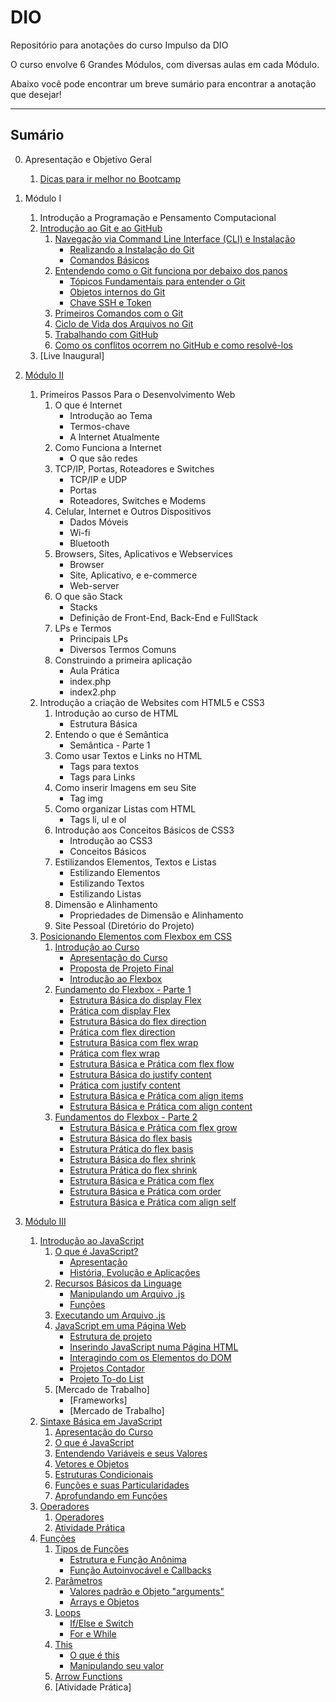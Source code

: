 # DIO
Repositório para anotações do curso Impulso da DIO

O curso envolve 6 Grandes Módulos, com diversas aulas em cada Módulo.

Abaixo você pode encontrar um breve sumário para encontrar a anotação que desejar!

------------------------------------------------------------------------------------

## Sumário

0. Apresentação e Objetivo Geral
    1. [Dicas para ir melhor no Bootcamp](https://github.com/tarikochuery/DIO/blob/master/apresentacao-e-objetivos/dicas-para-ir-melhor-no-bootcamp.txt)
1. Módulo I
    1. Introdução a Programação e Pensamento Computacional
    2. [Introdução ao Git e ao GitHub](https://github.com/tarikochuery/DIO/tree/master/modulo-I/introducao-ao-git-e-ao-github)
        1. [Navegação via Command Line Interface (CLI) e Instalação](https://github.com/tarikochuery/DIO/tree/master/modulo-I/introducao-ao-git-e-ao-github/navegacao-via-command-line-interface-CLI-e-instalacao)
            - [Realizando a Instalação do Git](https://github.com/tarikochuery/DIO/blob/master/modulo-I/introducao-ao-git-e-ao-github/navegacao-via-command-line-interface-CLI-e-instalacao/realizando-a-instalacao-do-GIT.txt)
            - [Comandos Básicos](https://github.com/tarikochuery/DIO/blob/master/modulo-I/introducao-ao-git-e-ao-github/navegacao-via-command-line-interface-CLI-e-instalacao/comandos-basicos.txt)
        2. [Entendendo como o Git funciona por debaixo dos panos](https://github.com/tarikochuery/DIO/tree/master/modulo-I/introducao-ao-git-e-ao-github/entendendo-como-o-GIT-funciona-por-debaixo-dos-panos)
            - [Tópicos Fundamentais para entender o Git](https://github.com/tarikochuery/DIO/blob/master/modulo-I/introducao-ao-git-e-ao-github/entendendo-como-o-GIT-funciona-por-debaixo-dos-panos/topicos-fundamentais-para-entender-o-funcionamento-do-GIT.txt)
            - [Objetos internos do Git](https://github.com/tarikochuery/DIO/blob/master/modulo-I/introducao-ao-git-e-ao-github/entendendo-como-o-GIT-funciona-por-debaixo-dos-panos/objetos-internos-do-GIT.txt)
            - [Chave SSH e Token](https://github.com/tarikochuery/DIO/blob/master/modulo-I/introducao-ao-git-e-ao-github/entendendo-como-o-GIT-funciona-por-debaixo-dos-panos/SSH-e-token.txt)
        3. [Primeiros Comandos com o Git](https://github.com/tarikochuery/DIO/blob/master/modulo-I/introducao-ao-git-e-ao-github/primeiros-comandos-com-o-GIT.txt)
        4. [Ciclo de Vida dos Arquivos no Git](https://github.com/tarikochuery/DIO/blob/master/modulo-I/introducao-ao-git-e-ao-github/ciclo-de-vida-dos-arquivos-no-git.txt)
        5. [Trabalhando com GitHub](https://github.com/tarikochuery/DIO/blob/master/modulo-I/introducao-ao-git-e-ao-github/trabalhando-com-github.txt)
        6. [Como os conflitos ocorrem no GitHub e como resolvê-los](https://github.com/tarikochuery/DIO/blob/master/modulo-I/introducao-ao-git-e-ao-github/como-os-conflitos-ocorrem-no-github-e-como-resolver.txt)
    3. [Live Inaugural]
2. [Módulo II](https://github.com/tarikochuery/DIO/tree/master/modulo-II)
    1. Primeiros Passos Para o Desenvolvimento Web
        1. O que é Internet
            - Introdução ao Tema
            - Termos-chave
            - A Internet Atualmente
        2. Como Funciona a Internet
            - O que são redes
        3. TCP/IP, Portas, Roteadores e Switches
            - TCP/IP e UDP
            - Portas
            - Roteadores, Switches e Modems
        4. Celular, Internet e Outros Dispositivos
            - Dados Móveis
            - Wi-fi
            - Bluetooth
        5. Browsers, Sites, Aplicativos e Webservices
            - Browser
            - Site, Aplicativo, e e-commerce
            - Web-server
        6. O que são Stack
            - Stacks
            - Definição de Front-End, Back-End e FullStack
        7. LPs e Termos
            - Principais LPs
            - Diversos Termos Comuns
        8. Construindo a primeira aplicação
            - Aula Prática
            - index.php
            - index2.php
    2. Introdução a criação de Websites com HTML5  e CSS3
        1. Introdução ao curso de HTML
            - Estrutura Básica
        2. Entendo o que é Semântica
            - Semântica - Parte 1
        3. Como usar Textos e Links no HTML
            - Tags para textos
            - Tags para Links
        4. Como inserir Imagens em seu Site
            - Tag img
        5. Como organizar Listas com HTML
            - Tags li, ul e ol
        6. Introdução aos Conceitos Básicos de CSS3
            - Introdução ao CSS3
            - Conceitos Básicos
        7. Estilizandos Elementos, Textos e Listas
            - Estilizando Elementos
            - Estilizando Textos
            - Estilizando Listas
        8. Dimensão e Alinhamento
            - Propriedades de Dimensão e Alinhamento
        9. Site Pessoal (Diretório do Projeto)
    3. [Posicionando Elementos com Flexbox em CSS](https://github.com/tarikochuery/DIO/tree/master/modulo-II/posicionando-elementos-com-flexbox-no-CSS)
        1. [Introdução ao Curso](https://github.com/tarikochuery/DIO/tree/master/modulo-II/posicionando-elementos-com-flexbox-no-CSS/introducao-ao-curso)
            - [Apresentação do Curso](https://github.com/tarikochuery/DIO/blob/master/modulo-II/posicionando-elementos-com-flexbox-no-CSS/introducao-ao-curso/apresentacao-do-curso.md)
            - [Proposta de Projeto Final](https://github.com/tarikochuery/DIO/blob/master/modulo-II/posicionando-elementos-com-flexbox-no-CSS/introducao-ao-curso/proposta-de-projeto.md)
            - [Introdução ao Flexbox](https://github.com/tarikochuery/DIO/blob/master/modulo-II/posicionando-elementos-com-flexbox-no-CSS/introducao-ao-curso/introducao-ao-flexbox.md)
        2. [Fundamento do Flexbox - Parte 1](https://github.com/tarikochuery/DIO/tree/master/modulo-II/posicionando-elementos-com-flexbox-no-CSS/fundamentos-do-flexbox-parte-1)
            - [Estrutura Básica do display Flex](https://github.com/tarikochuery/DIO/blob/master/modulo-II/posicionando-elementos-com-flexbox-no-CSS/fundamentos-do-flexbox-parte-1/estrutura-basica-do-display-flex.md)
            - [Prática com display Flex](https://github.com/tarikochuery/DIO/blob/master/modulo-II/posicionando-elementos-com-flexbox-no-CSS/fundamentos-do-flexbox-parte-1/pratica-com-display-flex.html)
            - [Estrutura Básica do flex direction](https://github.com/tarikochuery/DIO/blob/master/modulo-II/posicionando-elementos-com-flexbox-no-CSS/fundamentos-do-flexbox-parte-1/estrutura-basica-flex-direction.md)
            - [Prática com flex direction](https://github.com/tarikochuery/DIO/blob/master/modulo-II/posicionando-elementos-com-flexbox-no-CSS/fundamentos-do-flexbox-parte-1/pratica-flex-direction.html)
            - [Estrutura Básica com flex wrap](https://github.com/tarikochuery/DIO/blob/master/modulo-II/posicionando-elementos-com-flexbox-no-CSS/fundamentos-do-flexbox-parte-1/estrutura-basica-flex-wrap.md)
            - [Prática com flex wrap](https://github.com/tarikochuery/DIO/blob/master/modulo-II/posicionando-elementos-com-flexbox-no-CSS/fundamentos-do-flexbox-parte-1/pratica-flex-wrap.html)
            - [Estrutura Básica e Prática com flex flow](https://github.com/tarikochuery/DIO/blob/master/modulo-II/posicionando-elementos-com-flexbox-no-CSS/fundamentos-do-flexbox-parte-1/estrutura-basica-flex-flow.md)
            - [Estrutura Básica do justify content](https://github.com/tarikochuery/DIO/blob/master/modulo-II/posicionando-elementos-com-flexbox-no-CSS/fundamentos-do-flexbox-parte-1/estrutura-basica-justify-content.md)
            - [Prática com justify content](https://github.com/tarikochuery/DIO/blob/master/modulo-II/posicionando-elementos-com-flexbox-no-CSS/fundamentos-do-flexbox-parte-1/pratica-com-justify-content.html)
            - [Estrutura Básica e Prática com align items](https://github.com/tarikochuery/DIO/blob/master/modulo-II/posicionando-elementos-com-flexbox-no-CSS/fundamentos-do-flexbox-parte-1/estrutura-basica-e-pratica-align-items.md)
            - [Estrutura Básica e Prática com align content](https://github.com/tarikochuery/DIO/blob/master/modulo-II/posicionando-elementos-com-flexbox-no-CSS/fundamentos-do-flexbox-parte-1/estrutura-basica-e-pratica-align-content.md)
        2. [Fundamentos do Flexbox - Parte 2](https://github.com/tarikochuery/DIO/tree/master/modulo-II/posicionando-elementos-com-flexbox-no-CSS/fundamentos-do-flexbox-parte-2)
            - [Estrutura Básica e Prática com flex grow](https://github.com/tarikochuery/DIO/blob/master/modulo-II/posicionando-elementos-com-flexbox-no-CSS/fundamentos-do-flexbox-parte-2/estrutura-basica-pratica-flex-grow.md)
            - [Estrutura Básica do flex basis](https://github.com/tarikochuery/DIO/blob/master/modulo-II/posicionando-elementos-com-flexbox-no-CSS/fundamentos-do-flexbox-parte-2/estrutura-basica-flex-basis.md)
            - [Estrutura Prática do flex basis](https://github.com/tarikochuery/DIO/blob/master/modulo-II/posicionando-elementos-com-flexbox-no-CSS/fundamentos-do-flexbox-parte-2/pratica-flex-basis.html)
            - [Estrutura Básica do flex shrink](https://github.com/tarikochuery/DIO/blob/master/modulo-II/posicionando-elementos-com-flexbox-no-CSS/fundamentos-do-flexbox-parte-2/pratica-flex-basis.html)
            - [Estrutura Prática do flex shrink](https://github.com/tarikochuery/DIO/blob/master/modulo-II/posicionando-elementos-com-flexbox-no-CSS/fundamentos-do-flexbox-parte-2/pratica-flex-shrink.html)
            - [Estrutura Básica e Prática com flex](https://github.com/tarikochuery/DIO/blob/master/modulo-II/posicionando-elementos-com-flexbox-no-CSS/fundamentos-do-flexbox-parte-2/estrutura-basica-e-pratica-flex.md)
            - [Estrutura Básica e Prática com order](https://github.com/tarikochuery/DIO/blob/master/modulo-II/posicionando-elementos-com-flexbox-no-CSS/fundamentos-do-flexbox-parte-2/estrutura-basica-e-pratica-order.md)
            - [Estrutura Básica e Prática com align self](https://github.com/tarikochuery/DIO/blob/master/modulo-II/posicionando-elementos-com-flexbox-no-CSS/fundamentos-do-flexbox-parte-2/estrutura-basica-e-pratica-align-self.md)

3. [Módulo III](https://github.com/tarikochuery/DIO/tree/master/modulo-III)
    1. [Introdução ao JavaScript](https://github.com/tarikochuery/DIO/tree/master/modulo-III/introducao-ao-javascript)
        1. [O que é JavaScript?](https://github.com/tarikochuery/DIO/tree/master/modulo-III/introducao-ao-javascript/o-que-e-javascript)
            - [Apresentação](https://github.com/tarikochuery/DIO/blob/master/modulo-III/introducao-ao-javascript/o-que-e-javascript/apresentacao.md)
            - [História, Evolução e Aplicações](https://github.com/tarikochuery/DIO/blob/master/modulo-III/introducao-ao-javascript/o-que-e-javascript/historia-evolucao-aplicacoes.md)
        2. [Recursos Básicos da Linguage](https://github.com/tarikochuery/DIO/tree/master/modulo-III/introducao-ao-javascript/recursos-basicos-da-linguagem)
            - [Manipulando um Arquivo .js](https://github.com/tarikochuery/DIO/blob/master/modulo-III/introducao-ao-javascript/recursos-basicos-da-linguagem/manipulando%20um%20arquivo.md)
            - [Funções](https://github.com/tarikochuery/DIO/blob/master/modulo-III/introducao-ao-javascript/recursos-basicos-da-linguagem/funcoes.md)
        3. [Executando um Arquivo .js](https://github.com/tarikochuery/DIO/blob/master/modulo-III/introducao-ao-javascript/executando-um-arquivo-js.md)
        4. [JavaScript em uma Página Web](https://github.com/tarikochuery/DIO/tree/master/modulo-III/introducao-ao-javascript/js-em-uma-pagina-web)
            - [Estrutura de projeto](https://github.com/tarikochuery/DIO/blob/master/modulo-III/introducao-ao-javascript/js-em-uma-pagina-web/estrutura-de-projeto.md)
            - [Inserindo JavaScript numa Página HTML](https://github.com/tarikochuery/DIO/blob/master/modulo-III/introducao-ao-javascript/js-em-uma-pagina-web/inserindo-js-no-html.md)
            - [Interagindo com os Elementos do DOM](https://github.com/tarikochuery/DIO/blob/master/modulo-III/introducao-ao-javascript/js-em-uma-pagina-web/interagindo-com-o-DOM.md)
            - [Projetos Contador](https://github.com/tarikochuery/DIO/tree/master/modulo-III/introducao-ao-javascript/js-em-uma-pagina-web/projeto-contador)
            - [Projeto To-do List](https://github.com/tarikochuery/DIO/tree/master/modulo-III/introducao-ao-javascript/js-em-uma-pagina-web/projeto-to-do-list)
        5. [Mercado de Trabalho]
            - [Frameworks]
            - [Mercado de Trabalho]
    2. [Sintaxe Básica em JavaScript](https://github.com/tarikochuery/DIO/tree/master/modulo-III/sintaxa-basica-em-javascript)
        1. [Apresentação do Curso](https://github.com/tarikochuery/DIO/blob/master/modulo-III/sintaxa-basica-em-javascript/apresentacao.md)
        2. [O que é JavaScript](https://github.com/tarikochuery/DIO/blob/master/modulo-III/sintaxa-basica-em-javascript/o-que-e-javascript.md)
        3. [Entendendo Variáveis e seus Valores](https://github.com/tarikochuery/DIO/blob/master/modulo-III/sintaxa-basica-em-javascript/variaveis.md)
        4. [Vetores e Objetos](https://github.com/tarikochuery/DIO/blob/master/modulo-III/sintaxa-basica-em-javascript/vetores-objetos.md)
        5. [Estruturas Condicionais](https://github.com/tarikochuery/DIO/blob/master/modulo-III/sintaxa-basica-em-javascript/estruturas-condicionais.md)
        6. [Funções e suas Particularidades](https://github.com/tarikochuery/DIO/blob/master/modulo-III/sintaxa-basica-em-javascript/funcoes1.md)
        7. [Aprofundando em Funções](https://github.com/tarikochuery/DIO/blob/master/modulo-III/sintaxa-basica-em-javascript/funcoes2.md)
    3. [Operadores](https://github.com/tarikochuery/DIO/tree/master/modulo-III/operadores)
        1. [Operadores](https://github.com/tarikochuery/DIO/blob/master/modulo-III/operadores/operadores.md)
        2. [Atividade Prática](https://github.com/tarikochuery/DIO/tree/master/modulo-III/operadores/atividade-pratica)
    4. [Funções](https://github.com/tarikochuery/DIO/tree/master/modulo-III/funcoes)
        1. [Tipos de Funções](https://github.com/tarikochuery/DIO/tree/master/modulo-III/funcoes/tipos-de-funcao)
            - [Estrutura e Função Anônima](https://github.com/tarikochuery/DIO/blob/master/modulo-III/funcoes/tipos-de-funcao/estrutura.md)
            - [Função Autoinvocável e Callbacks](https://github.com/tarikochuery/DIO/blob/master/modulo-III/funcoes/tipos-de-funcao/autoinvocavel-callback.md)
        2. [Parâmetros](https://github.com/tarikochuery/DIO/tree/master/modulo-III/funcoes/parametros)
            - [Valores padrão e Objeto "arguments"](https://github.com/tarikochuery/DIO/blob/master/modulo-III/funcoes/parametros/valor-padrao-objeto-arguments.md)
            - [Arrays e Objetos](https://github.com/tarikochuery/DIO/blob/master/modulo-III/funcoes/parametros/array-objetos.md)
        3. [Loops](https://github.com/tarikochuery/DIO/tree/master/modulo-III/funcoes/loops)
            - [If/Else e Switch](https://github.com/tarikochuery/DIO/blob/master/modulo-III/funcoes/loops/if-else-switch.md)
            - [For e While](https://github.com/tarikochuery/DIO/blob/master/modulo-III/funcoes/loops/if-else-switch.md)
        4. [This](https://github.com/tarikochuery/DIO/tree/master/modulo-III/funcoes/this)
            - [O que é this](https://github.com/tarikochuery/DIO/blob/master/modulo-III/funcoes/this/o-que-e.md)
            - [Manipulando seu valor](https://github.com/tarikochuery/DIO/blob/master/modulo-III/funcoes/this/manipulando-valor.md)
        5. [Arrow Functions](https://github.com/tarikochuery/DIO/blob/master/modulo-III/funcoes/arrow-functions.md)
        6. [Atividade Prática]
